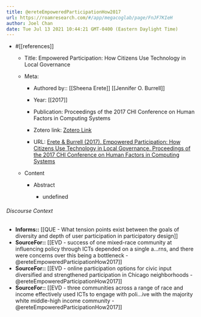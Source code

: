 ```yaml
---
title: @ereteEmpoweredParticipationHow2017
url: https://roamresearch.com/#/app/megacoglab/page/FnJF7KIeH
author: Joel Chan
date: Tue Jul 13 2021 10:44:21 GMT-0400 (Eastern Daylight Time)
---
```


- #[[references]]

    - Title: Empowered Participation: How Citizens Use Technology in Local Governance

    - Meta:

        - Authored by:: [[Sheena Erete]] [[Jennifer O. Burrell]]

        - Year: [[2017]]

        - Publication: Proceedings of the 2017 CHI Conference on Human Factors in Computing Systems

        - Zotero link: [Zotero Link](zotero://select/items/7_Y55N8LBM)

        - URL: [Erete & Burrell (2017). Empowered Participation: How Citizens Use Technology in Local Governance. Proceedings of the 2017 CHI Conference on Human Factors in Computing Systems](https://dl.acm.org/doi/10.1145/3025453.3025996)

    - Content

        - Abstract

            - undefined

###### Discourse Context

- **Informs::** [[QUE - What tension points exist between the goals of diversity and depth of user participation in participatory design]]
- **SourceFor::** [[EVD - success of one mixed-race community at influencing policy through ICTs depended on a single a...rns, and there were concerns over this being a bottleneck - @ereteEmpoweredParticipationHow2017]]
- **SourceFor::** [[EVD - online participation options for civic input diversified and strengthened participation in Chicago neighborhoods - @ereteEmpoweredParticipationHow2017]]
- **SourceFor::** [[EVD - three communities across a range of race and income effectively used ICTs to engage with poli...ive with the majority white  middle-high income community - @ereteEmpoweredParticipationHow2017]]
